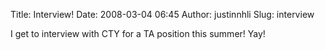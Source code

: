 Title: Interview!
Date: 2008-03-04 06:45
Author: justinnhli
Slug: interview

I get to interview with CTY for a TA position this summer! Yay!


